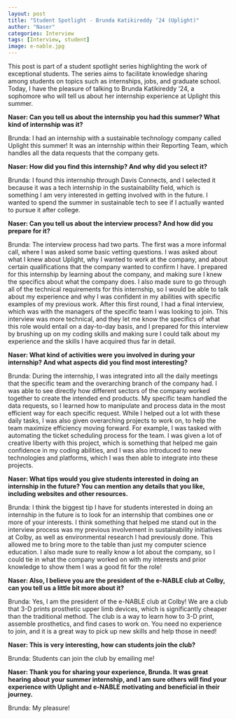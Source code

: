 ```yaml
---
layout: post
title: "Student Spotlight - Brunda Katikireddy ‘24 (Uplight)"
author: "Naser"
categories: Interview
tags: [Interview, student]
image: e-nable.jpg
---
```


This post is part of a student spotlight series highlighting the work of exceptional students.  The series aims to facilitate knowledge sharing among students on topics such as internships, jobs, and graduate school.  Today, I have the pleasure of talking to Brunda Katikireddy ‘24, a sophomore who will tell us about her internship experience at Uplight this summer.

**Naser: Can you tell us about the internship you had this summer?  What kind of internship was it?**


Brunda: I had an internship with a sustainable technology company called Uplight this summer! It was an internship within their Reporting Team, which handles all the data requests that the company gets.


**Naser: How did you find this internship?  And why did you select it?**

Brunda: I found this internship through Davis Connects, and I selected it because it was a tech internship in the sustainability field, which is something I am very interested in getting involved with in the future. I wanted to spend the summer in sustainable tech to see if I actually wanted to pursue it after college.

**Naser: Can you tell us about the interview process?  And how did you prepare for it?**

Brunda: The interview process had two parts. The first was a more informal call, where I was asked some basic vetting questions. I was asked about what I knew about Uplight, why I wanted to work at the company, and about certain qualifications that the company wanted to confirm I have. I prepared for this internship by learning about the company, and making sure I knew the specifics about what the company does. I also made sure to go through all of the technical requirements for this internship, so I would be able to talk about my experience and why I was confident in my abilities with specific examples of my previous work. After this first round, I had a final interview, which was with the managers of the specific team I was looking to join. This interview was more technical, and they let me know the specifics of what this role would entail on a day-to-day basis, and I prepared for this interview by brushing up on my coding skills and making sure I could talk about my experience and the skills I have acquired thus far in detail.


**Naser: What kind of activities were you involved in during your internship?  And what aspects did you find most interesting?**

Brunda: During the internship, I was integrated into all the daily meetings that the specific team and the overarching branch of the company had. I was able to see directly how different sectors of the company worked together to create the intended end products. My specific team handled the data requests, so I learned how to manipulate and process data in the most efficient way for each specific request. While I helped out a lot with these daily tasks, I was also given overarching projects to work on, to help the team maximize efficiency moving forward. For example, I was tasked with automating the ticket scheduling process for the team. I was given a lot of creative liberty with this project, which is something that helped me gain confidence in my coding abilities, and I was also introduced to new technologies and platforms, which I was then able to integrate into these projects.

**Naser: What tips would you give students interested in doing an internship in the future? You can mention any details that you like, including websites and other resources.**

Brunda: I think the biggest tip I have for students interested in doing an internship in the future is to look for an internship that combines one or more of your interests. I think something that helped me stand out in the interview process was my previous involvement in sustainability initiatives at Colby, as well as environmental research I had previously done. This allowed me to bring more to the table than just my computer science education. I also made sure to really know a lot about the company, so I could tie in what the company worked on with my interests and prior knowledge to show them I was a good fit for the role!

**Naser: Also, I believe you are the president of the e-NABLE club at Colby, can you tell us a little bit more about it?**

Brunda: Yes, I am the president of the e-NABLE club at Colby! We are a club that 3-D prints prosthetic upper limb devices, which is significantly cheaper than the traditional method. The club is a way to learn how to 3-D print, assemble prosthetics, and find cases to work on. You need no experience to join, and it is a great way to pick up new skills and help those in need!

**Naser: This is very interesting, how can students join the club?**

Brunda: Students can join the club by emailing me!

**Naser: Thank you for sharing your experience, Brunda.  It was great hearing about your summer internship, and I am sure others will find your experience with Uplight and e-NABLE motivating and beneficial in their journey.**


Brunda: My pleasure!
